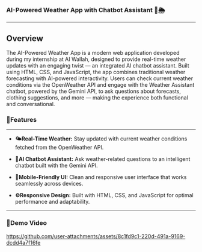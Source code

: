 ### AI-Powered Weather App with Chatbot Assistant 🤖🌦️
---
## Overview
The AI-Powered Weather App is a modern web application developed during my internship at AI Wallah, designed to provide real-time weather updates with an engaging twist — an integrated AI chatbot assistant. Built using HTML, CSS, and JavaScript, the app combines traditional weather forecasting with AI-powered interactivity.
Users can check current weather conditions via the OpenWeather API and engage with the Weather Assistant chatbot, powered by the Gemini API, to ask questions about forecasts, clothing suggestions, and more — making the experience both functional and conversational.

### 🚀Features
---
* **🌤️Real-Time Weather:** Stay updated with current weather conditions fetched from the OpenWeather API.

* **🤖AI Chatbot Assistant:** Ask weather-related questions to an intelligent chatbot built with the Gemini API.

* **📱Mobile-Friendly UI:** Clean and responsive user interface that works seamlessly across devices.

* **⚙️Responsive Design:** Built with HTML, CSS, and JavaScript for optimal performance and adaptability.
---
### 🎥Demo Video


https://github.com/user-attachments/assets/8c1fd9c1-220d-491a-9169-dcdd4a7f16fe



  
